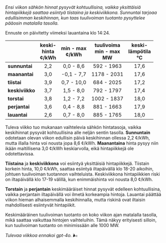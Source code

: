 *Ensi viikon sähkön hinnat pysyvät kohtuullisina, vaikka yksittäisiä hintapiikkejä saattaa esiintyä tiistaina ja keskiviikkona. Sunnuntai tarjoaa edullisimman keskihinnan, kun taas tuulivoiman tuotanto pysyttelee pääosin matalalla tasolla.*

Ennuste on päivitetty viimeksi lauantaina klo 14:24.

|               | keski-<br>hinta<br>¢/kWh | min - max<br>¢/kWh | tuulivoima<br>min - max<br>MW | keski-<br>lämpötila<br>°C |
|:-------------|:----------------:|:----------------:|:-------------:|:-------------:|
| **sunnuntai**  |        2,2        |      0,0 - 8,6      |    592 - 1963    |      17,6       |
| **maanantai**  |        3,0        |     -0,1 - 7,7      |   1178 - 2031    |      17,6       |
| **tiistai**    |        3,9        |      0,7 - 10,0     |    684 - 2025    |      17,2       |
| **keskiviikko**|        3,7        |      1,5 - 8,0      |    792 - 1797    |      17,4       |
| **torstai**    |        3,8        |      1,2 - 7,2      |   1002 - 1837    |      18,0       |
| **perjantai**  |        3,6        |      0,4 - 8,8      |    881 - 1663    |      17,9       |
| **lauantai**   |        2,6        |      0,7 - 8,0      |    885 - 1765    |      18,0       |

Tuleva viikko tuo mukanaan vaihtelevia sähkön hintatasoja, vaikka keskihinnat pysyvät kohtuullisina alle neljän sentin tasolla. **Sunnuntain** odotetaan olevan viikon edullisin päivä keskihinnan ollessa 2,2 ¢/kWh, mutta illalla hinta voi nousta jopa 8,6 ¢/kWh. **Maanantaina** hinta pysyy niin ikään maltillisena 3,0 ¢/kWh keskiarvolla, eikä hintapiikkejä ole odotettavissa.

**Tiistaina** ja **keskiviikkona** voi esiintyä yksittäisiä hintapiikkejä. Tiistain korkein hinta, 10,0 ¢/kWh, saattaa esiintyä iltapäivällä klo 18-20 aikoihin, johtuen tuulivoiman tuotannon vaihteluista. Keskiviikkona hintapiikkien riski on iltapäivällä klo 17-19 välillä, kun enimmäishinta voi nousta 8,0 ¢/kWh.

**Torstain** ja **perjantain** keskimääräiset hinnat pysyvät edelleen kohtuullisina, vaikka perjantain iltapäivällä voi ilmetä korkeampia hintoja. Lauantai päättää viikon hieman alhaisemmalla keskihinnalla, mutta riskinä ovat iltaisin mahdollisesti esiintyvät hintapiikit.

Keskimääräinen tuulivoiman tuotanto on koko viikon ajan matalalla tasolla, mikä saattaa vaikuttaa hintojen vaihteluihin. Tämä näkyy erityisesti silloin, kun tuulivoiman tuotanto on minimissään alle 1000 MW.

*Tulevaa viikkoa ennakoi gpt-4o.* 🌬️
